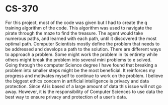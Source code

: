 # CS-370
For this project, most of the code was given but I had to create the q training algorithm of the code. This algorithm was used to navigate the pirate through the maze to find the treasure. The agent would take numerous paths, and learned with each path, until it discovered the most optimal path. 
Computer Scientists mostly define the problem that needs to be addressed and develops a path to the solution.
There are different ways to approach a problem. Some might work the problem in its entirety while others might break the problem into several mini problems to e solved. Going through the computer Science degree I have found that breaking a problem into smaller steps might be the most beneficial. It reinforces my progress and motivates myself to continue to work on the problem. 
I believe the biggest ethics concern in artificial intelligence is privacy and data protection. Since AI is based of a large amount of data this issue will not go away. However, it is the responsibility of Computer Sciences to use data the best way to ensure privacy and protection of a user’s data.
